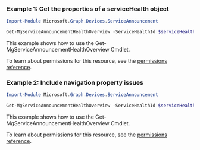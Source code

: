 ### Example 1: Get the properties of a serviceHealth object

```powershellImport-Module Microsoft.Graph.Devices.ServiceAnnouncement

Get-MgServiceAnnouncementHealthOverview -ServiceHealthId $serviceHealthId
```
This example shows how to use the Get-MgServiceAnnouncementHealthOverview Cmdlet.
To learn about permissions for this resource, see the [permissions reference](/graph/permissions-reference).

### Example 2: Include navigation property issues

```powershellImport-Module Microsoft.Graph.Devices.ServiceAnnouncement

Get-MgServiceAnnouncementHealthOverview -ServiceHealthId $serviceHealthId -ExpandProperty "issues"
```
This example shows how to use the Get-MgServiceAnnouncementHealthOverview Cmdlet.
To learn about permissions for this resource, see the [permissions reference](/graph/permissions-reference).

